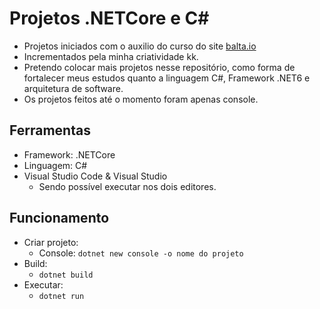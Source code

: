 # Projetos .NETCore e C#
 - Projetos iniciados com o auxilio do curso do site [balta.io](https://balta.io/) 
 - Incrementados pela minha criatividade kk. 
 - Pretendo colocar mais projetos nesse repositório, como forma de fortalecer meus estudos quanto a linguagem C#, Framework .NET6 e arquitetura de software.
 - Os projetos feitos até o momento foram apenas console.

## Ferramentas
- Framework: .NETCore
- Linguagem: C#
- Visual Studio Code & Visual Studio
    - Sendo possível executar nos dois editores.

## Funcionamento
- Criar projeto:
    - Console: `dotnet new console -o nome do projeto`
- Build:
    - `dotnet build`
- Executar:
    - `dotnet run` 
